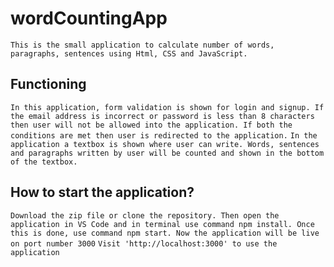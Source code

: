 # wordCountingApp
`This is the small application to calculate number of words, paragraphs, sentences using Html, CSS and JavaScript.`

## Functioning
`In this application, form validation is shown for login and signup. If the email address is incorrect or password is less than 8 characters then user will not be allowed into the application. If both the conditions are met then user is redirected to the application.`
`In the application a textbox is shown where user can write. Words, sentences and paragraphs written by user will be counted and shown in the bottom of the textbox.`

## How to start the application? 
`Download the zip file or clone the repository.
Then open the application in VS Code and in terminal use command npm install.
Once this is done, use command npm start. Now the application will be live on port number 3000`
`Visit 'http://localhost:3000' to use the application` 
